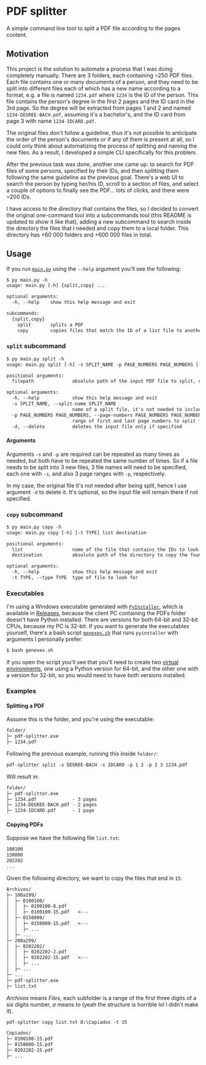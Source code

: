 # PDF splitter

A simple command line tool to split a PDF file according to the pages content.

## Motivation

This project is the solution to automate a process that I was doing completely manually.
There are 3 folders, each containing ~250 PDF files. Each file contains one or many documents of a person, and they need to be split into different files each of which has a new name according to a format,
e.g. a file is named `1234.pdf` where `1234` is the ID of the person. This file contains the person's degree in the first 2 pages and the ID card in the 3rd page.
So the degree will be extracted from pages 1 and 2 and named `1234-DEGREE-BACH.pdf`, assuming it's a bachelor's, and the ID card from page 3 with name `1234-IDCARD.pdf`.

The original files don't follow a guideline, thus it's not possible to anticipate the order of the person's documents or if any of them is present at all, so I could only think about automatizing the process of splitting and naming the new files.
As a result, I developed a simple CLI specifically for this problem.

After the previous task was done, another one came up: to search for PDF files of some persons, specified by their IDs, and then splitting them following the same guideline as the previous goal.
There's a web UI to search the person by typing her/his ID, scroll to a section of files, and select a couple of options to finally see the PDF... lots of clicks, and there were ~200 IDs.

I have access to the directory that contains the files, so I decided to convert the original one-command tool into a subcommands tool (this README is updated to show it like that), adding a new subcommand to search inside the directory the files that I needed and copy them to a local folder.
This directory has +60 000 folders and +600 000 files in total.

## Usage

If you run [`main.py`](/pdf-splitter/main.py) using the `--help` argument you'll see the following:

```txt
$ py main.py -h
usage: main.py [-h] {split,copy} ...

optional arguments:
  -h, --help    show this help message and exit

subcommands:
  {split,copy}
    split       splits a PDF
    copy        copies files that match the ID of a list file to another directory
```

### `split` subcommand

```txt
$ py main.py split -h
usage: main.py split [-h] -s SPLIT_NAME -p PAGE_NUMBERS PAGE_NUMBERS [-d] filepath

positional arguments:
  filepath              absolute path of the input PDF file to split, or just its name if it's in the same folder

optional arguments:
  -h, --help            show this help message and exit
  -s SPLIT_NAME, --split-name SPLIT_NAME
                        name of a split file, it's not needed to include the extension (.pdf)
  -p PAGE_NUMBERS PAGE_NUMBERS, --page-numbers PAGE_NUMBERS PAGE_NUMBERS
                        range of first and last page numbers to split from the input file, according to file numbering (first page is page 1)
  -d, --delete          deletes the input file only if specified
```

#### Arguments

Arguments `-s` and `-p` are required can be repeated as many times as needed, but both have to be repeated the same number of times.
So if a file needs to be split into 3 new files, 3 file names will need to be specified, each one with `-s`, and also 3 page ranges with `-p`, respectively.

In my case, the original file it's not needed after being split, hence I use argument `-d` to delete it.
It's optional, so the input file will remain there if not specified.

### `copy` subcommand

```txt
$ py main.py copy -h
usage: main.py copy [-h] [-t TYPE] list destination

positional arguments:
  list                  name of the file that contains the IDs to look for, each one in a new line
  destination           absolute path of the directory to copy the found files to

optional arguments:
  -h, --help            show this help message and exit
  -t TYPE, --type TYPE  type of file to look for
```

### Executables

I'm using a Windows executable generated with [`PyInstaller`](https://github.com/pyinstaller/pyinstaller), which is available in [Releases](https://github.com/netotz/pdf-splitter/releases), because the client PC containing the PDFs folder doesn't have Python installed.
There are versions for both 64-bit and 32-bit CPUs, because my PC is 32-bit.
If you want to generate the executables yourself, there's a bash script [`genexes.sh`](/genexes.sh) that runs `pyinstaller` with arguments I personally prefer:

```txt
$ bash genexes.sh
```

If you open the script you'll see that you'll need to create two [virtual environments](https://packaging.python.org/guides/installing-using-pip-and-virtual-environments/#creating-a-virtual-environment),
one using a Python version for 64-bit, and the other one with a version for 32-bit, so you would need to have both versions installed.

### Examples

#### Splitting a PDF

Assume this is the folder, and you're using the executable:

```txt
folder/
├─ pdf-splitter.exe
├─ 1234.pdf
```

Following the previous example, running this inside `folder/`:

```txt
pdf-splitter split -s DEGREE-BACH -s IDCARD -p 1 2 -p 3 3 1234.pdf
```

Will result in:

```txt
folder/
├─ pdf-splitter.exe
├─ 1234.pdf             - 3 pages
├─ 1234-DEGREE-BACH.pdf - 2 pages
├─ 1234-IDCARD.pdf      - 1 page
```

#### Copying PDFs

Suppose we have the following file `list.txt`:

```txt
100100
150000
202202
...
```

Given the following directory, we want to copy the files that end in `15`:

```txt
Archivos/
├─ 100a199/
│  ├─ 0100100/
│  │  ├─ 0100100-8.pdf
│  │  ├─ 0100100-15.pdf   <---
│  ├─ 0150000/
│  │  ├─ 0150000-15.pdf   <---
│  │  ├─ ...
│  ├─ ...
├─ 200a299/
│  ├─ 0202202/
│  │  ├─ 0202202-2.pdf
│  │  ├─ 0202202-15.pdf   <---
│  │  ├─ ...
│  ├─ ...
├─ ...
├─ pdf-splitter.exe
├─ list.txt
```

_Archivos_ means _Files_, each subfolder is a range of the first three digits of a six digits number, _a_ means _to_ (yeah the structure is horrible lol I didn't make it).

```txt
pdf-splitter copy list.txt D:\Copiados -t 15
```

```txt
Copiados/
├─ 0100100-15.pdf
├─ 0150000-15.pdf
├─ 0202202-15.pdf
├─ ...
```
